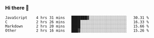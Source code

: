 ### Hi there 👋

<!--
**WShiBin/WShiBin** is a ✨ _special_ ✨ repository because its `README.md` (this file) appears on your GitHub profile.

Here are some ideas to get you started:

- 🔭 I’m currently working on ...
- 🌱 I’m currently learning ...
- 👯 I’m looking to collaborate on ...
- 🤔 I’m looking for help with ...
- 💬 Ask me about ...
- 📫 How to reach me: ...
- 😄 Pronouns: ...
- ⚡ Fun fact: ...
-->

<!--START_SECTION:waka-->

```text
JavaScript    4 hrs 31 mins   ███████▓░░░░░░░░░░░░░░░░░   30.31 %
C             2 hrs 26 mins   ████░░░░░░░░░░░░░░░░░░░░░   16.33 %
Markdown      2 hrs 20 mins   ████░░░░░░░░░░░░░░░░░░░░░   15.66 %
Other         2 hrs 16 mins   ███▓░░░░░░░░░░░░░░░░░░░░░   15.26 %
```

<!--END_SECTION:waka-->
